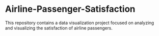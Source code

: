 # Airline-Passenger-Satisfaction
This repository contains a data visualization project focused on analyzing and visualizing the satisfaction of airline passengers. 
